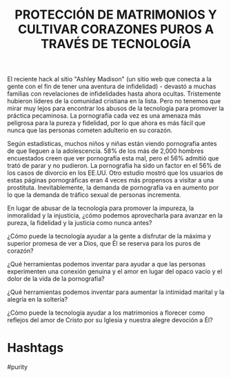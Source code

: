 ﻿---
title: PROTECCIÓN DE MATRIMONIOS Y CULTIVAR CORAZONES PUROS A TRAVÉS DE TECNOLOGÍA 
intro: ¿Cómo puede la tecnología promover la pureza y fidelidad en la soltería y el matrimonio?
champions:
- name:
    Leadership Network
  logo:
    leadnet-logo.jpg
  url:
    http://leadnet.org
---
El reciente hack al sitio "Ashley Madison" (un sitio web que conecta a la gente con el fin de tener una aventura de infidelidad) - devastó a muchas familias con revelaciones de infidelidades hasta ahora ocultas. Tristemente hubieron líderes de la comunidad cristiana en la lista. Pero no tenemos que mirar muy lejos para encontrar los abusos de la tecnología para promover la práctica pecaminosa. La pornografía cada vez es una amenaza más peligrosa para la pureza y fidelidad, por lo que ahora es más fácil que nunca que las personas cometen adulterio en su corazón.

Según estadísticas, muchos niños y niñas están viendo pornografia antes de que lleguen a la adolescencia. 58% de los más de 2,000 hombres encuestados creen que ver pornografia esta mal, pero el 56% admitió que trató de parar y no pudieron. La pornografia ha sido un factor en el 56% de los casos de divorcio en los EE.UU. Otro estudio mostró que los usuarios de estas páginas pornográficas eran 4 veces más propensos a visitar a una prostituta. Inevitablemente, la demanda de pornografía va en aumento por lo que la demanda de tráfico sexual de personas incrementa. 

En lugar de abusar de la tecnología para promover la impureza, la inmoralidad y la injusticia, ¿cómo podemos aprovecharla para avanzar en la pureza, la fidelidad y la justicia como nunca antes?

¿Cómo puede la tecnología ayudar a la gente a disfrutar de la máxima y superior promesa de ver a Dios, que Él se reserva para los puros de corazón?

¿Qué herramientas podemos inventar para ayudar a que las personas experimenten una conexión genuina y el amor en lugar del opaco vacío y el dolor de la vida de la pornografia?

¿Qué herramientas podemos inventar para aumentar la intimidad marital y la alegría en la soltería?

¿Cómo puede la tecnología ayudar a los matrimonios a florecer como reflejos del amor de Cristo por su Iglesia y nuestra alegre devoción a Él?

# Hashtags
\#purity
